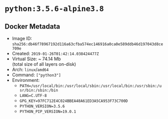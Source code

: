 # `python:3.5.6-alpine3.8`

## Docker Metadata

- Image ID: `sha256:db46f78967192d116a63cfba574ec146916a0ca0e589ddb46d197043d8ce709e`
- Created: `2019-01-26T01:42:14.038424477Z`
- Virtual Size: ~ 74.14 Mb  
  (total size of all layers on-disk)
- Arch: `linux`/`amd64`
- Command: `["python3"]`
- Environment:
  - `PATH=/usr/local/bin:/usr/local/sbin:/usr/local/bin:/usr/sbin:/usr/bin:/sbin:/bin`
  - `LANG=C.UTF-8`
  - `GPG_KEY=97FC712E4C024BBEA48A61ED3A5CA953F73C700D`
  - `PYTHON_VERSION=3.5.6`
  - `PYTHON_PIP_VERSION=19.0.1`
